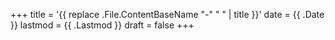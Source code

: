 +++
title = '{{ replace .File.ContentBaseName "-" " " | title }}'
date = {{ .Date }}
lastmod = {{ .Lastmod }}
draft = false
+++
